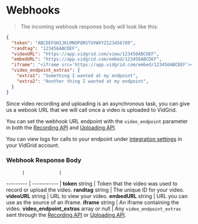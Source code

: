 # Webhooks

> The incoming webhook response body will look like this:

```json
{
  "token": "ABCDEFGHIJKLMNOPQRSTUVWXYZ123456789",
  "randtag": "123456ABCDEF",
  "videoURL": "https://app.vidgrid.com/view/123456ABCDEF",
  "embedURL": "https://app.vidgrid.com/embed/123456ABCDEF",
  "iframe": "<iframe src='https://app.vidgrid.com/embed/123456ABCDEF'></iframe>",
  "video_endpoint_extras": {
    "extra1": "Something I wanted at my endpoint",
    "extra2": "Another thing I wanted at my endpoint",
  }
}
```

Since video recording and uploading is an asynchronous task, you can give us a webook URL that we will call once a video is uploaded to VidGrid.

You can set the webhook URL endpoint with the `video_endpoint` parameter in both the [Recording API](#recording-api) and [Uploading API](#uploading-api).

You can view logs for calls to your endpoint under [integration settings](https://app.vidgrid.com/integrations) in your VidGrid account.

### Webhook Response Body

          |             |
--------- | ----------- |
**token** string | Token that the video was used to record or upload the video.
**randtag** string | The unique ID for your video.
**videoURL** string | URL to view your video.
**embedURL** string | URL you can use as the source of an iframe.
**iframe** string | An iframe containing the video.
**video_endpoint_extras** array or null | Any `video_endpoint_extras` sent through the [Recording API](#recording-api) or [Uploading API](#uploading-api).

